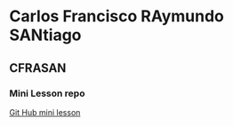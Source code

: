 # Carlos Francisco RAymundo SANtiago
## CFRASAN

### Mini Lesson repo
<a href="https://cfrasan.github.io/GitHubMiniLesson/">Git Hub mini lesson</a>
